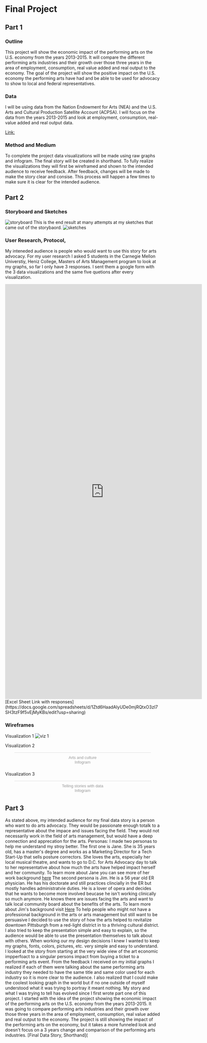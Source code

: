 # Final Project
## Part 1 
### Outline 
This project will show the economic impact of the performing arts on the U.S. economy from the years 2013-2015. It will compare the different performing arts industries and their growth over those three years in the area of employment, consumption, real value added and real output to the economy. The goal of the project will show the positive impact on the U.S. economy the performing arts have had and be able to be used for advocacy to show to local and federal representatives. 

### Data
I will be using data from the Nation Endowment for Arts (NEA) and the U.S. Arts and Cultural Production Satellite Account (ACPSA).  I will focus on the data from the years 2013-2015 and look at employment, consumption, real-value added and real output data. 

[Link:](https://www.arts.gov/artistic-fields/research-analysis/arts-data-profiles/arts-data-profile-16/data-tables)

### Method and Medium 
To complete the project data visualizations will be made using raw graphs and infogram. The final story will be created in shorthand. To fully realize the visualizations they will first be wireframed and shown to the intended audience to receive feedback. After feedback, changes will be made to make the story clear and consise. This process will happen a few times to make sure it is clear for the intended audience. 

## Part 2 
### Storyboard and Sketches 
![storyboard](https://user-images.githubusercontent.com/46875076/52985309-51777a00-33c1-11e9-8270-55eee9ac6d9a.JPG)
This is the end result at many attempts at my sketches that came out of the storybaord. 
![sketches](https://user-images.githubusercontent.com/46875076/52985778-458cb780-33c3-11e9-9338-e8137f3a320a.JPG)


### User Research, Protocol, 
My inteneded audience is people who would want to use this story for arts advocacy. For my user research I asked 5 students in the Carnegie Mellon Universtiy, Heniz College, Masters of Arts Management program to look at my graphs, so far I only have 3 responses. I sent them a google form with the 3 data visualizations and the same five quetions after every visualization. 
<iframe src="https://docs.google.com/forms/d/e/1FAIpQLSfhBINpDSGqK2bnOy3QFn5Ye1TkHBgFBXIQndB1jbu4MfDdCQ/viewform?embedded=true" width="640" height="1346" frameborder="0" marginheight="0" marginwidth="0">Loading...</iframe> 
[Excel Sheet Link with responses](https://docs.google.com/spreadsheets/d/1Ztd6HaadAIyUDe0mjRQtxO3zI7SH3tzF9f5vEjMyKBs/edit?usp=sharing)

### Wireframes 
Visualization 1 
![viz 1](https://user-images.githubusercontent.com/46875076/52985221-dc0ba980-33c0-11e9-8db1-1d12aaa060a2.jpg)

Visualization 2 
<div class="infogram-embed" data-id="4c8970a0-1120-459a-82fb-f87c8b6348ac" data-type="interactive" data-title="Arts and culture"></div><script>!function(e,t,s,i){var n="InfogramEmbeds",o=e.getElementsByTagName("script")[0],d=/^http:/.test(e.location)?"http:":"https:";if(/^\/{2}/.test(i)&&(i=d+i),window[n]&&window[n].initialized)window[n].process&&window[n].process();else if(!e.getElementById(s)){var r=e.createElement("script");r.async=1,r.id=s,r.src=i,o.parentNode.insertBefore(r,o)}}(document,0,"infogram-async","https://e.infogram.com/js/dist/embed-loader-min.js");</script><div style="padding:8px 0;font-family:Arial!important;font-size:13px!important;line-height:15px!important;text-align:center;border-top:1px solid #dadada;margin:0 30px"><a href="https://infogram.com/4c8970a0-1120-459a-82fb-f87c8b6348ac" style="color:#989898!important;text-decoration:none!important;" target="_blank">Arts and culture</a><br><a href="https://infogram.com" style="color:#989898!important;text-decoration:none!important;" target="_blank" rel="nofollow">Infogram</a></div>

Visualization 3 
<div class="infogram-embed" data-id="a3fbc263-3bcf-4cb6-b9b2-58ee6c06f2e7" data-type="interactive" data-title="Telling stories with data "></div><script>!function(e,t,s,i){var n="InfogramEmbeds",o=e.getElementsByTagName("script")[0],d=/^http:/.test(e.location)?"http:":"https:";if(/^\/{2}/.test(i)&&(i=d+i),window[n]&&window[n].initialized)window[n].process&&window[n].process();else if(!e.getElementById(s)){var r=e.createElement("script");r.async=1,r.id=s,r.src=i,o.parentNode.insertBefore(r,o)}}(document,0,"infogram-async","https://e.infogram.com/js/dist/embed-loader-min.js");</script><div style="padding:8px 0;font-family:Arial!important;font-size:13px!important;line-height:15px!important;text-align:center;border-top:1px solid #dadada;margin:0 30px"><a href="https://infogram.com/a3fbc263-3bcf-4cb6-b9b2-58ee6c06f2e7" style="color:#989898!important;text-decoration:none!important;" target="_blank">Telling stories with data </a><br><a href="https://infogram.com" style="color:#989898!important;text-decoration:none!important;" target="_blank" rel="nofollow">Infogram</a></div>

## Part 3 
As stated above, my intended audience for my final data story is a person who want to do arts advocacy. They would be passionate enough totalk to a representative about the impace and issues facing the field. They would not necessarily work in the field of arts management, but would have a deep connection and apprecation for the arts. 
Personas: I made two personas to help me understand my stroy better. 
The first one is Jane. She is 35 years old, has a master's degree and works as a Marketing Director for a Tech Start-Up that sells posture correctors. She loves the arts, especially her local musical theatre, and wants to go to D.C. for Arts Advocacy day to talk to her representative about how much the arts have helped impact herself and her community. To learn more about Jane you can see more of her work background [here](https://www.hubspot.com/make-my-persona?persona=-LZbGGSWRURZxy3hJxFF) 
The second persona is Jim. He is a 56 year old ER physician. He has his doctorate and still practices clincially in the ER but mostly handles administratvie duties. He is a lover of opera and decides that he wants to become more involved beucase he isn't working clinically so much anymore. He knows there are issues facing the arts and want to talk local community board about the benefits of the arts. To learn more about Jim's background visit [Here](https://www.hubspot.com/make-my-persona?persona=-LZbc4CM_qBF3M1iqAGI) 
To help people who might not have a professional background in the arts or arts management but still want to be persuasive I decided to use the story of how the arts helped to revitalize downtown Pittsburgh from a red-light district in to a thriving cultural district. I also tried to keep the presentation simple and easy to explain, so the audience would be able to use the presentation themselves to talk about with others. 
When working our my design decisions I knew I wanted to keep my graphs, fonts, colors, pictures, etc. very simple and easy to understand. I looked at the story from starting at the very wide view of the art economic impperfoact to a singular persons impact from buying a ticket to a performing arts event. From the feedback I received on my initial graphs I realized if each of them were talking about the same performing arts industry they needed to have the same title and same color used for each industry so it is more clear to the audience. I also realized that I could make the coolest looking graph in the world but if no one outside of myself understood what it was trying to portray it meant nothing. 
My story and what I was trying to tell has evolved since I first wrote part one of this project. I started with the idea of the project showing the economic impact of the performing arts on the U.S. economy from the years 2013-2015. It was going to compare performing arts industries and their growth over those three years in the area of employment, consumption, real value added and real output to the economy. The project is still showing the impact of the performing arts on the economy, but it takes a more funneled look and doesn't focus on a 3 years change and comparison of the performing arts industries. 
[Final Data Story, Shorthand](

